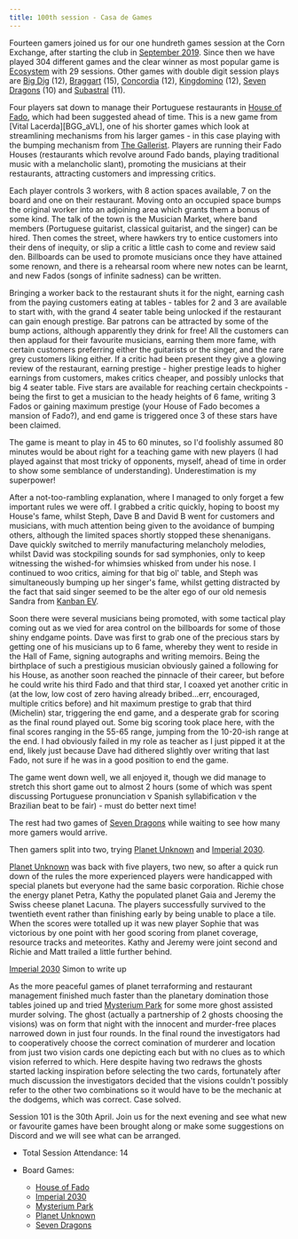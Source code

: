 ```yaml
---
title: 100th session - Casa de Games
---
```


Fourteen gamers joined us for our one hundreth games session at the Corn Exchange, after starting the club in [September 2019][1]. Since then we have played 304 different games and the clear winner as most popular game is [Ecosystem][E] with 29 sessions. Other games with double digit session plays are [Big Dig][BD] (12), [Braggart][Brag] (15), [Concordia][CC] (12), [Kingdomino][King] (12), [Seven Dragons][7D] (10) and [Subastral][SA] (11).

Four players sat down to manage their Portuguese restaurants in [House of Fado][HF], which had been suggested ahead of time. This is a new game from [Vital Lacerda][BGG_aVL], one of his shorter games which look at streamlining mechanisms from his larger games - in this case playing with the bumping mechanism from [The Gallerist][TG]. Players are running their Fado Houses (restaurants which revolve around Fado bands, playing traditional music with a melancholic slant), promoting the musicians at their restaurants, attracting customers and impressing critics.

Each player controls 3 workers, with 8 action spaces available, 7 on the board and one on their restaurant. Moving onto an occupied space bumps the original worker into an adjoining area which grants them a bonus of some kind. The talk of the town is the Musician Market, where band members (Portuguese guitarist, classical guitarist, and the singer) can be hired. Then comes the street, where hawkers try to entice customers into their dens of inequity, or slip a critic a little cash to come and review said den. Billboards can be used to promote musicians once they have attained some renown, and there is a rehearsal room where new notes can be learnt, and new Fados (songs of infinite sadness) can be written.

Bringing a worker back to the restaurant shuts it for the night, earning cash from the paying customers eating at tables - tables for 2 and 3 are available to start with, with the grand 4 seater table being unlocked if the restaurant can gain enough prestige. Bar patrons can be attracted by some of the bump actions, although apparently they drink for free! All the customers can then applaud for their favourite musicians, earning them more fame, with certain customers preferring either the guitarists or the singer, and the rare grey customers liking either. If a critic had been present they give a glowing review of the restaurant, earning prestige - higher prestige leads to higher earnings from customers, makes critics cheaper, and possibly unlocks that big 4 seater table. Five stars are available for reaching certain checkpoints - being the first to get a musician to the heady heights of 6 fame, writing 3 Fados or gaining maximum prestige (your House of Fado becomes a mansion of Fado?), and end game is triggered once 3 of these stars have been claimed.

The game is meant to play in 45 to 60 minutes, so I'd foolishly assumed 80 minutes would be about right for a teaching game with new players (I had played against that most tricky of opponents, myself, ahead of time in order to show some semblance of understanding). Underestimation is my superpower!

After a not-too-rambling explanation, where I managed to only forget a few important rules we were off. I grabbed a critic quickly, hoping to boost my House's fame,  whilst Steph, Dave B and David B went for customers and musicians, with much attention being given to the avoidance of bumping others, although the limited spaces shortly stopped these shenanigans. Dave quickly switched to merrily manufacturing melancholy melodies, whilst David was stockpiling sounds for sad symphonies, only to keep witnessing the wished-for whimsies whisked from under his nose. I continued to woo critics, aiming for that big ol' table, and Steph was simultaneously bumping up her singer's fame, whilst getting distracted by the fact that said singer seemed to be the alter ego of our old nemesis Sandra from [Kanban EV][KEV]. 

Soon there were several musicians being promoted, with some tactical play coming out as we vied for area control on the billboards for some of those shiny endgame points. Dave was first to grab one of the precious stars by getting one of his musicians up to 6 fame, whereby they went to reside in the Hall of Fame, signing autographs and writing memoirs. Being the birthplace of such a prestigious musician obviously gained a following for his House, as another soon reached the pinnacle of their career, but before he could write his third Fado and  that third star, I coaxed yet another critic in (at the low, low cost of zero having already bribed...err, encouraged, multiple critics before) and hit maximum prestige to grab that third (Michelin) star, triggering the end game, and a desperate grab for scoring as the final round played out. Some big scoring took place here, with the final scores ranging in the 55-65 range, jumping from the 10-20-ish range at the end. I had obviously failed in my role as teacher as I just pipped it at the end, likely just because Dave had dithered slightly over writing that last Fado, not sure if he was in a good position to end the game.

The game went down well, we all enjoyed it, though we did manage to stretch this short game out to almost 2 hours (some of which was spent discussing Portuguese pronunciation v Spanish syllabification v the Brazilian beat to be fair)  - must do better next time!

The rest had two games of [Seven Dragons][7D] while waiting to see how many more gamers would arrive.

Then gamers split into two, trying [Planet Unknown][PU] and [Imperial 2030][IP].

[Planet Unknown][PU] was back with five players, two new, so after a quick run down of the rules the more experienced players were handicapped with special planets but everyone had the same basic corporation. Richie chose the energy planet Petra, Kathy the populated planet Gaia and Jeremy the Swiss cheese planet Lacuna. The players successfully survived to the twentieth event rather than finishing early by being unable to place a tile. When the scores were totalled up it was new player Sophie that was victorious by one point with her good scoring from planet coverage, resource tracks and meteorites. Kathy and Jeremy were joint second and Richie and Matt trailed a little further behind.

[Imperial 2030][IP]
Simon to write up

As the more peaceful games of planet terraforming and restaurant management finished much faster than the planetary domination those tables joined up and tried [Mysterium Park][MP] for some more ghost assisted murder solving. The ghost (actually a partnership of 2 ghosts choosing the visions) was on form that night with the innocent and murder-free places narrowed down in just four rounds. In the final round the investigators had to cooperatively choose the correct comination of murderer and location from just two vision cards one depicting each but with no clues as to which vision referred to which. Here despite having two redraws the ghosts started lacking inspiration before selecting the two cards, fortunately after much discussion the investigators decided that the visions couldn't possibly refer to the other two combinations so it would have to be the mechanic at the dodgems, which was correct. Case solved.

Session 101 is the 30th April. Join us for the next evening and see what new or favourite games have been brought along or make some suggestions on Discord and we will see what can be arranged.

* Total Session Attendance: 14
* Board Games:

    * [House of Fado][HF]
    * [Imperial 2030][IP]
    * [Mysterium Park][MP]
    * [Planet Unknown][PU]
    * [Seven Dragons][7D]

[1]: /2019/09/11/first-session.html

[HF]: {{site.data.BoardGameLinks.HouseOfFado.Link}}
[IP]: {{site.data.BoardGameLinks.Imperial2030.Link}}
[MP]: {{site.data.BoardGameLinks.MysteriumPark.Link}}
[PU]: {{site.data.BoardGameLinks.PlanetUnknown.Link}}
[7D]: {{site.data.BoardGameLinks.SevenDragons.Link}}
[BD]: {{site.data.BoardGameLinks.BigDig.Link}}
[Brag]: {{site.data.BoardGameLinks.Braggart.Link}}
[CC]: {{site.data.BoardGameLinks.Concordia.Link}}
[E]: {{site.data.BoardGameLinks.Ecosystem.Link}}
[King]: {{site.data.BoardGameLinks.Kingdomino.Link}}
[SA]: {{site.data.BoardGameLinks.Subastral.Link}}
[TG]: {{site.data.BoardGameLinks.TheGallerist.Link}}
[KEV]: {{site.data.BoardGameLinks.KanbanEV.Link}}

[BGG_VL]: https://boardgamegeek.com/boardgamedesigner/12396/vital-lacerda

[Contact]: /Contact.html



